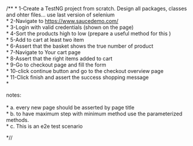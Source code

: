 /**
     * 1-Create a TestNG  project from scratch. Design all packages, classes and ohter files... use last version of selenium
     <br>
     * 2-Navigate to https://www.saucedemo.com/
      <br>
     * 3-Login with valid credentials (shown on the page)
      <br>
     * 4-Sort the products high to  low  (prepare a useful method for this )
      <br>
     * 5-Add to cart at least two item
      <br>
     * 6-Assert that the basket shows the true number of product
      <br>
     * 7-Navigate to Your cart page
      <br>
     * 8-Assert that the right items added to cart
      <br>
     * 9-Go to checkout page and fill the form
      <br>
     * 10-click continue button and go to the checkout overview page
      <br>
     * 11-Click finish and assert the success shopping message
      <br>
     * <p>
      notes:       
      <br>
     *              a. every new page should be asserted by page title
      <br>
     *              b. to have maximum step with minimum method  use the parameterized methods.
      <br>
     *              c. This is an e2e test scenario
      <br>
      <p>
     
*//
